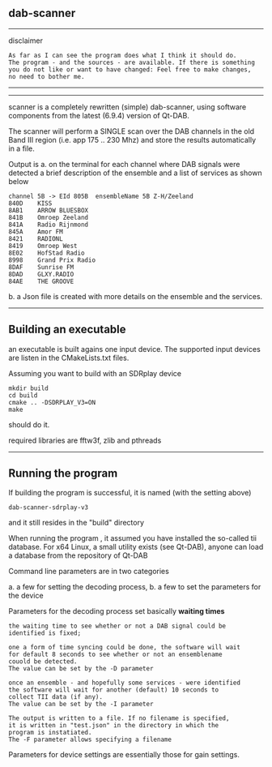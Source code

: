 

dab-scanner
----------------------------------------------------------------------
---------------------------------------------------------------------
disclaimer

	As far as I can see the program does what I think it should do.
	The program - and the sources - are available. If there is something
	you do not like or want to have changed: Feel free to make changes,
	no need to bother me.
-------------------------------------------------------------------------
-------------------------------------------------------------------------

scanner is a completely rewritten (simple) dab-scanner, using 
software components from the latest (6.9.4) version of Qt-DAB.

The scanner will perform a SINGLE scan over the DAB channels in the old
Band III region (i.e. app 175 .. 230 Mhz) and store the results
automatically in a file.

Output is
a. on the terminal for each channel where DAB signals were detected
a brief description of the ensemble and a list of services as shown below

	channel 5B -> EId 805B	ensembleName 5B Z-H/Zeeland  
	840D	KISS            
	8AB1	ARROW BLUESBOX  
	841B	Omroep Zeeland  
	841A	Radio Rijnmond  
	845A	Amor FM         
	8421	RADIONL         
	8419	Omroep West     
	8E02	HofStad Radio   
	8998	Grand Prix Radio
	8DAF	Sunrise FM      
	8DAD	GLXY.RADIO      
	84AE	THE GROOVE   

b. a Json file is created with more details on the ensemble and the
services.


----------------------------------------------------------------------------
Building an executable
----------------------------------------------------------------------------

an executable is built agains one input device. The supported input devices
are listen in the CMakeLists.txt files.

Assuming you want to build with an SDRplay device

	mkdir build
	cd build
	cmake .. -DSDRPLAY_V3=ON
	make

should do it.

required libraries are fftw3f, zlib and pthreads

--------------------------------------------------------------------------
Running the program
--------------------------------------------------------------------------

If building the program is successful, it is named (with the setting above)

	dab-scanner-sdrplay-v3

and it still resides in the "build" directory

When running the program , it assumed you have installed the
so-called tii database. For x64 Linux, a small utility exists
(see Qt-DAB), anyone can load a database from the repository of Qt-DAB

Command line parameters are in two categories

a. a few for setting the decoding process,
b. a few to set the parameters for the device

Parameters for the decoding process set basically **waiting times**

	the waiting time to see whether or not a DAB signal could be
	identified is fixed;

	one a form of time syncing could be done, the software will wait
	for default 8 seconds to see whether or not an ensemblename
	couold be detected.
	The value can be set by the -D parameter

	once an ensemble - and hopefully some services - were identified
	the software will wait for another (default) 10 seconds to
	collect TII data (if any).
	The value can be set by the -I parameter

	The output is written to a file. If no filename is specified,
	it is written in "test.json" in the directory in which the
	program is instatiated.
	The -F parameter allows specifying a filename

Parameters for device settings are essentially those for gain settings.

	
